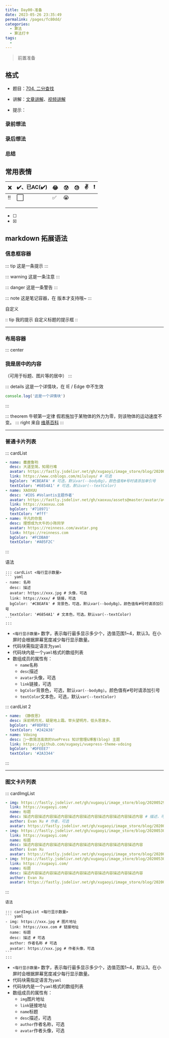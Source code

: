 ```yaml
---
title: Day00-准备
date: 2023-05-26 23:35:49
permalink: /pages/fc80dd/
categories:
  - 算法
  - 算法打卡
tags:
  - 
---
```


> 前置准备

<!-- more -->

## 格式

+ 题目：[704. 二分查找]()

+ 讲解：[文章讲解]()、[视频讲解]()

+ 提示：



### 录前想法

### 录后想法

### 总结



## 常用表情

| :x:        | :heavy_check_mark:、已AC(:heavy_check_mark:) | :joy:              | :cold_sweat: | :sweat: | :v:  | :heavy_exclamation_mark: |
| ---------- | -------------------------------------------- | ------------------ | ------------ | ------- | ---- | ------------------------ |
| :bangbang: | :white_large_square:                         | :white_check_mark: | :sob:        |         |      |                          |
|            |                                              |                    |              |         |      |                          |
|            |                                              |                    |              |         |      |                          |
|            |                                              |                    |              |         |      |                          |

- [ ] 
- [x] 

## markdown 拓展语法

### 信息框容器

::: tip
这是一条提示
:::

::: warning
这是一条注意
:::

::: danger
这是一条警告
:::

::: note
这是笔记容器，在 <Badge text="v1.5.0 +" /> 版本才支持哦~
:::



自定义

:: tip 我的提示
自定义标题的提示框
::

---

### 布局容器

::: center

### 我是居中的内容

  （可用于标题、图片等的居中）
:::

::: details
这是一个详情块，在 IE / Edge 中不生效
```js
console.log('这是一个详情块')
```
:::

::: theorem 牛顿第一定律
假若施加于某物体的外力为零，则该物体的运动速度不变。
::: right
来自 [维基百科](https://zh.wikipedia.org/wiki/%E7%89%9B%E9%A1%BF%E8%BF%90%E5%8A%A8%E5%AE%9A%E5%BE%8B)
:::

---



### 普通卡片列表

::: cardList
```yaml
- name: 麋鹿鲁哟
  desc: 大道至简，知易行难
  avatar: https://fastly.jsdelivr.net/gh/xugaoyi/image_store/blog/20200122153807.jpg # 可选
  link: https://www.cnblogs.com/miluluyo/ # 可选
  bgColor: '#CBEAFA' # 可选，默认var(--bodyBg)。颜色值有#号时请添加单引号
  textColor: '#6854A1' # 可选，默认var(--textColor)
- name: XAOXUU
  desc: '#IOS #Volantis主题作者'
  avatar: https://fastly.jsdelivr.net/gh/xaoxuu/assets@master/avatar/avatar.png
  link: https://xaoxuu.com
  bgColor: '#718971'
  textColor: '#fff'
- name: 平凡的你我
  desc: 理想成为大牛的小陈同学
  avatar: https://reinness.com/avatar.png
  link: https://reinness.com
  bgColor: '#FCDBA0'
  textColor: '#A05F2C'
```
:::



语法

```
::: cardList <每行显示数量>
​``` yaml
- name: 名称
  desc: 描述
  avatar: https://xxx.jpg # 头像，可选
  link: https://xxx/ # 链接，可选
  bgColor: '#CBEAFA' # 背景色，可选，默认var(--bodyBg)。颜色值有#号时请添加引号
  textColor: '#6854A1' # 文本色，可选，默认var(--textColor)
​```
:::
```

- `<每行显示数量>` 数字，表示每行最多显示多少个，选值范围1~4，默认3。在小屏时会根据屏幕宽度减少每行显示数量。
- 代码块需指定语言为`yaml`
- 代码块内是一个`yaml`格式的数组列表
- 数组成员的属性有：
  - `name`名称
  - `desc`描述
  - `avatar`头像，可选
  - `link`链接，可选
  - `bgColor`背景色，可选，默认`var(--bodyBg)`。颜色值有`#`号时请添加引号
  - `textColor`文本色，可选，默认`var(--textColor)`



::: cardList 2
```yaml
- name: 《静夜思》
  desc: 床前明月光，疑是地上霜。举头望明月，低头思故乡。
  bgColor: '#F0DFB1'
  textColor: '#242A38'
- name: Vdoing
  desc: 🚀一款简洁高效的VuePress 知识管理&博客(blog) 主题
  link: https://github.com/xugaoyi/vuepress-theme-vdoing
  bgColor: '#DFEEE7'
  textColor: '#2A3344'
```
:::



---



### 图文卡片列表

::: cardImgList
```yaml
- img: https://fastly.jsdelivr.net/gh/xugaoyi/image_store/blog/20200529162253.jpg
  link: https://xugaoyi.com/
  name: 标题
  desc: 描述内容描述内容描述内容描述内容描述内容描述内容描述内容描述内容 # 描述，可选
  author: Evan Xu # 作者，可选
  avatar: https://fastly.jsdelivr.net/gh/xugaoyi/image_store/blog/20200103123203.jpg # 头像，可选
- img: https://fastly.jsdelivr.net/gh/xugaoyi/image_store/blog/20200530100256.jpg
  link: https://xugaoyi.com/
  name: 标题
  desc: 描述内容描述内容描述内容描述内容描述内容描述内容描述内容描述内容
  author: Evan Xu
  avatar: https://fastly.jsdelivr.net/gh/xugaoyi/image_store/blog/20200103123203.jpg
- img: https://fastly.jsdelivr.net/gh/xugaoyi/image_store/blog/20200530100257.jpg
  link: https://xugaoyi.com/
  name: 标题
  desc: 描述内容描述内容描述内容描述内容描述内容描述内容描述内容描述内容
  author: Evan Xu
  avatar: https://fastly.jsdelivr.net/gh/xugaoyi/image_store/blog/20200103123203.jpg
```
:::



`语法`

```
::: cardImgList <每行显示数量>
​``` yaml
- img: https://xxx.jpg # 图片地址
  link: https://xxx.com # 链接地址
  name: 标题
  desc: 描述 # 可选
  author: 作者名称 # 可选
  avatar: https://xxx.jpg # 作者头像，可选
​```
:::
```

- `<每行显示数量>` 数字，表示每行最多显示多少个，选值范围1~4，默认3。在小屏时会根据屏幕宽度减少每行显示数量。
- 代码块需指定语言为`yaml`
- 代码块内是一个`yaml`格式的数组列表
- 数组成员的属性有：
  - `img`图片地址
  - `link`链接地址
  - `name`标题
  - `desc`描述，可选
  - `author`作者名称，可选
  - `avatar`作者头像，可选